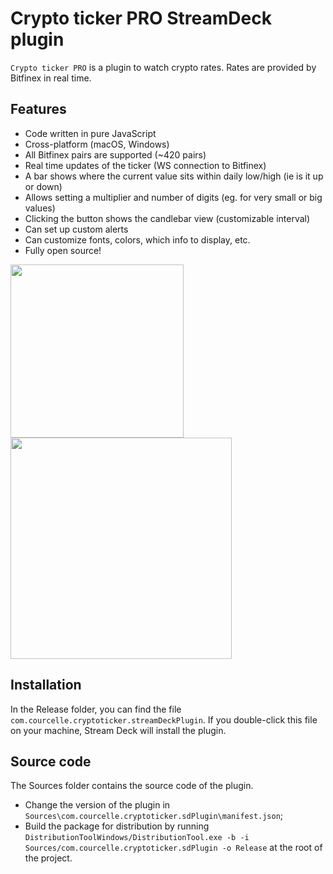 
# Crypto ticker PRO StreamDeck plugin
`Crypto ticker PRO` is a plugin to watch crypto rates. Rates are provided by Bitfinex in real time.

## Features
- Code written in pure JavaScript
- Cross-platform (macOS, Windows)
- All Bitfinex pairs are supported (~420 pairs)
- Real time updates of the ticker (WS connection to Bitfinex)
- A bar shows where the current value sits within daily low/high (ie is it up or down)
- Allows setting a multiplier and number of digits (eg. for very small or big values)
- Clicking the button shows the candlebar view (customizable interval)
- Can set up custom alerts
- Can customize fonts, colors, which info to display, etc.
- Fully open source!

<img src="https://github.com/tubededentifrice/streamdeck-crypto/raw/master/screenshot1.png" width="277" />
<img src="https://github.com/tubededentifrice/streamdeck-crypto/raw/master/screenshot2.png" width="354" />

## Installation
In the Release folder, you can find the file `com.courcelle.cryptoticker.streamDeckPlugin`. If you double-click this file on your machine, Stream Deck will install the plugin.

## Source code
The Sources folder contains the source code of the plugin.
- Change the version of the plugin in `Sources\com.courcelle.cryptoticker.sdPlugin\manifest.json`;
- Build the package for distribution by running `DistributionToolWindows/DistributionTool.exe -b -i Sources/com.courcelle.cryptoticker.sdPlugin -o Release` at the root of the project.